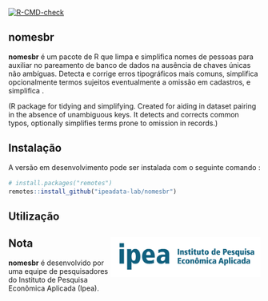
<!-- badges: start -->

[![R-CMD-check](https://github.com/ipeadata-lab/nomesbr/actions/workflows/R-CMD-check.yaml/badge.svg)](https://github.com/ipeadata-lab/nomesbr/actions/workflows/R-CMD-check.yaml)
<!-- badges: end -->

## nomesbr

**nomesbr** é um pacote de R que limpa e simplifica nomes de pessoas
para auxiliar no pareamento de banco de dados na ausência de chaves
únicas não ambíguas. Detecta e corrige erros tipográficos mais comuns,
simplifica opcionalmente termos sujeitos eventualmente a omissão em
cadastros, e simplifica .

(R package for tidying and simplifying. Created for aiding in dataset
pairing in the absence of unambiguous keys. It detects and corrects
common typos, optionally simplifies terms prone to omission in records.)

## Instalação

A versão em desenvolvimento pode ser instalada com o seguinte comando :

``` r
# install.packages("remotes")
remotes::install_github("ipeadata-lab/nomesbr")
```

## Utilização

## Nota <a href="https://www.ipea.gov.br"><img src="man/figures/ipea_logo.png" alt="Ipea" align="right" width="300"/></a>

**nomesbr** é desenvolvido por uma equipe de pesquisadores do Instituto
de Pesquisa Econômica Aplicada (Ipea).
